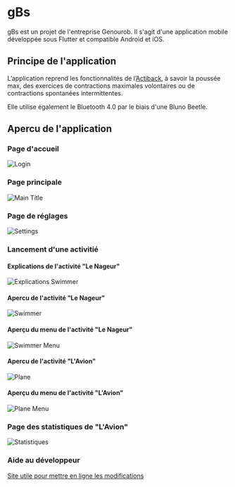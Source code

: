 # gBs

gBs est un projet de l'entreprise Genourob. Il s'agit d'une application mobile développée sous Flutter et compatible Android et iOS.

## Principe de l'application

L’application reprend les fonctionnalités de l’[Actiback](https://www.genourob.com/fr/diagnostic-ligaments_rachis_l-actiback-a-quoi-ca-sert.phtml), à savoir la poussée max, des exercices de contractions maximales volontaires ou de contractions spontanées intermittentes.

Elle utilise également le Bluetooth 4.0 par le biais d'une Bluno Beetle. 

## Apercu de l'application

### Page d'accueil
![Login](https://i.imgur.com/CEuWPAK.jpg)

### Page principale
![Main Title](https://i.imgur.com/yP1JBR8.jpg)

### Page de réglages 
![Settings](https://i.imgur.com/45vB1V5.jpg)


### Lancement d'une activitié
#### Explications de l'activité "Le Nageur"
![Explications Swimmer](https://i.imgur.com/8HrI00R.jpg)
#### Apercu de l'activité "Le Nageur"
![Swimmer](https://imgur.com/2TLLVY5.jpg)
#### Aperçu du menu de l'activité "Le Nageur"
![Swimmer Menu](https://imgur.com/JlIPBwh.jpg)

#### Apercu de l'activité "L'Avion"
![Plane](https://i.imgur.com/JC8CSM1.jpg)
#### Aperçu du menu de l'activité "L'Avion"
![Plane Menu](https://i.imgur.com/CrxBXZg.jpg)

### Page des statistiques de "L'Avion"
![Statistiques](https://i.imgur.com/L1uKa7u.jpg)



### Aide au développeur
[Site utile pour mettre en ligne les modifications](https://www.softwarelab.it/2018/10/12/adding-an-existing-project-to-github-using-the-command-line/)
